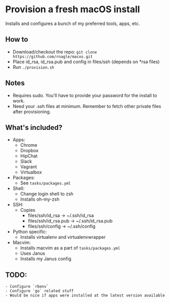 # Provision a fresh macOS install

Installs and configures a bunch of my preferred tools, apps, etc.

## How to

- Download/checkout the repo: `git clone https://github.com/rnagle/macos.git`
- Place id_rsa, id_rsa.pub and config in files/ssh (depends on *rsa files)
- Run `./provision.sh`

## Notes

- Requires sudo. You'll have to provide your password for the install to work.
- Need your .ssh files at minimum. Remember to fetch other private files after provisioning.

## What's included?

- Apps:
    - Chrome
    - Dropbox
    - HipChat
    - Slack
    - Vagrant
    - Virtualbox
- Packages:
    - See `tasks/packages.yml`
- Shell:
    - Change login shell to zsh
    - Installs oh-my-zsh
- SSH:
    - Copies
        - files/ssh/id_rsa -> ~/.ssh/id_rsa
        - files/ssh/id_rsa.pub -> ~/.ssh/id_rsa.pub
        - files/ssh/config -> ~/.ssh/config
- Python specific:
    - Installs virtualenv and virtualenvwrapper
- Macvim:
    - Installs macvim as a part of `tasks/packages.yml`
    - Uses Janus
    - Installs my Janus config

## TODO:
    - Configure `rbenv`
    - Configure `go` related stuff
    - Would be nice if apps were installed at the latest version available
